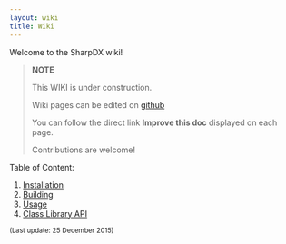 ```yaml
---
layout: wiki
title: Wiki
---
```


Welcome to the SharpDX wiki!

> **NOTE**
>
> This WIKI is under construction. 
>
> Wiki pages can be edited on [github](https://github.com/sharpdx/sharpdx.github.io/tree/master/wiki)
>
> You can follow the direct link **Improve this doc** displayed on each page.
>
> Contributions are welcome!

Table of Content:

1. [Installation](installation.html)
2. [Building](building.html)
3. [Usage](usage.html)
4. [Class Library API](class-library-api)


<sub>(Last update: 25 December 2015)</sub>